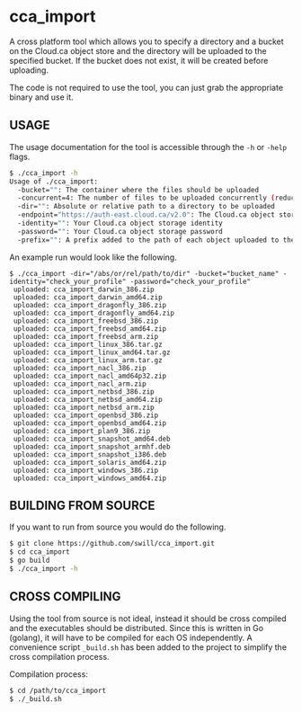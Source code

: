 
cca_import
==========

A cross platform tool which allows you to specify a directory and a bucket on the Cloud.ca object store and the directory will be uploaded to the specified bucket.  If the bucket does not exist, it will be created before uploading.

The code is not required to use the tool, you can just grab the appropriate binary and use it.


USAGE
-----

The usage documentation for the tool is accessible through the `-h` or `-help` flags.

``` bash
$ ./cca_import -h
Usage of ./cca_import:
  -bucket="": The container where the files should be uploaded
  -concurrent=4: The number of files to be uploaded concurrently (reduce if 'too many files open' errors occur)
  -dir="": Absolute or relative path to a directory to be uploaded
  -endpoint="https://auth-east.cloud.ca/v2.0": The Cloud.ca object storage public url
  -identity="": Your Cloud.ca object storage identity
  -password="": Your Cloud.ca object storage password
  -prefix="": A prefix added to the path of each object uploaded to the bucket
```

An example run would look like the following.

```
$ ./cca_import -dir="/abs/or/rel/path/to/dir" -bucket="bucket_name" -identity="check_your_profile" -password="check_your_profile"
 uploaded: cca_import_darwin_386.zip
 uploaded: cca_import_darwin_amd64.zip
 uploaded: cca_import_dragonfly_386.zip
 uploaded: cca_import_dragonfly_amd64.zip
 uploaded: cca_import_freebsd_386.zip
 uploaded: cca_import_freebsd_amd64.zip
 uploaded: cca_import_freebsd_arm.zip
 uploaded: cca_import_linux_386.tar.gz
 uploaded: cca_import_linux_amd64.tar.gz
 uploaded: cca_import_linux_arm.tar.gz
 uploaded: cca_import_nacl_386.zip
 uploaded: cca_import_nacl_amd64p32.zip
 uploaded: cca_import_nacl_arm.zip
 uploaded: cca_import_netbsd_386.zip
 uploaded: cca_import_netbsd_amd64.zip
 uploaded: cca_import_netbsd_arm.zip
 uploaded: cca_import_openbsd_386.zip
 uploaded: cca_import_openbsd_amd64.zip
 uploaded: cca_import_plan9_386.zip
 uploaded: cca_import_snapshot_amd64.deb
 uploaded: cca_import_snapshot_armhf.deb
 uploaded: cca_import_snapshot_i386.deb
 uploaded: cca_import_solaris_amd64.zip
 uploaded: cca_import_windows_386.zip
 uploaded: cca_import_windows_amd64.zip
```


BUILDING FROM SOURCE
--------------------

If you want to run from source you would do the following.

``` bash
$ git clone https://github.com/swill/cca_import.git
$ cd cca_import
$ go build
$ ./cca_import -h
```


CROSS COMPILING
---------------

Using the tool from source is not ideal, instead it should be cross compiled and the executables should be distributed.  Since this is written in Go (golang), it will have to be compiled for each OS independently.  A convenience script `_build.sh` has been added to the project to simplify the cross compilation process.

Compilation process:
``` bash
$ cd /path/to/cca_import
$ ./_build.sh
```

